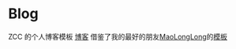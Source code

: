 # Blog

ZCC 的个人博客模板
[博客](zcchub.xyz)
借鉴了我的最好的朋友[MaoLongLong](https://chensl.me)的[模板](https://github.com/MaoLongLong/blog)
